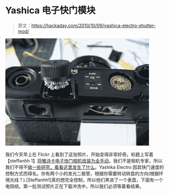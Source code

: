 # Yashica 电子快门模块

> 原文：<https://hackaday.com/2010/10/09/yashica-electro-shutter-mod/>

![](img/aa8a9296676ad4d30e50af09559a6a5b.png "5062375436_6ac095ee86")

我们今天早上在 Flickr 上看到了这张照片，开始变得非常好奇。标题上写着【steffanhh 1】[将雅诗卡电子快门相机改装为全手动](http://www.flickr.com/photos/51343763@N03/5062378996/in/pool-69453349@N00)。我们不是相机专家，所以我们不得不[做一些研究，看看这里发生了什么](http://www.yashica-guy.com/document/chrono.html)。Yashika Electro 因其快门速度的控制方式而得名。你有两个小的发光二极管，根据你需要转动转盘的方向(根据环境光线？).[Steffanhh1]真的想完全控制，所以他们黑进了一个表盘，下面有一个电阻结。第一批测试照片正在下载冲洗中，所以我们必须等着看结果。